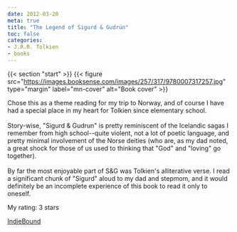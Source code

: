 ```yaml
---
date: 2012-03-20
meta: true
title: "The Legend of Sigurd & Gudrún"
toc: false
categories:
- J.R.R. Tolkien
- books
---
```


{{< section "start" >}}
{{< figure src="https://images.booksense.com/images/257/317/9780007317257.jpg" type="margin" label="mn-cover" alt="Book cover" >}}

Chose this as a theme reading for my trip to Norway, and of course I have had a special place in my heart for Tolkien since elementary school.<br /><br />Story-wise, "Sigurd &amp; Gudrun" is pretty reminiscent of the Icelandic sagas I remember from high school--quite violent, not a lot of poetic language, and pretty minimal involvement of the Norse deities (who are, as my dad noted, a great shock for those of us used to thinking that "God" and "loving" go together). <br /><br />By far the most enjoyable part of S&amp;G was Tolkien's alliterative verse. I read a significant chunk of "Sigurd" aloud to my dad and stepmom, and it would definitely be an incomplete experience of this book to read it only to oneself.

My rating: 3 stars  

[IndieBound](https://www.indiebound.org/book/9780007317257)
